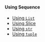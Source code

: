 #### Using Sequence
- [Using `List`](../using-sequence/using-list/using-list.md)
- [Using Slice](../using-sequence/using-slice/using-slice.md)
- [Using `str`](../using-sequence/using-str/using-str.md)
- [Using `tuple`](../using-sequence/using-tuple/using-tuple.md)
